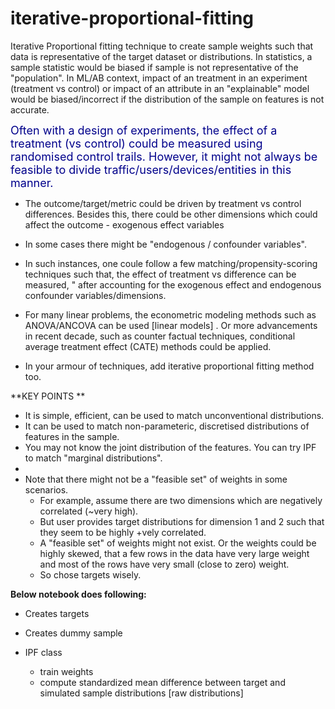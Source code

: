 # iterative-proportional-fitting
Iterative Proportional fitting technique to create sample weights such that data is representative of the target dataset or distributions. In statistics, a sample statistic would be biased if sample is not representative of the "population". In ML/AB context, impact of an treatment in an experiment (treatment vs control) or impact of an attribute in an "explainable" model would be biased/incorrect if the distribution of the sample on features is not accurate.


<font color='darkblue' size=4> Often with a design of experiments, the effect of a treatment (vs control) could be measured using randomised control trails. However, it might not always be feasible to divide traffic/users/devices/entities in this manner.  </font>

* The outcome/target/metric could be driven by treatment vs control differences. Besides this, there could be other dimensions which could affect the outcome - exogenous effect variables


* In some cases there might be "endogenous / confounder variables". 


* In such instances, one coule follow a few matching/propensity-scoring techniques such that, the effect of treatment vs difference can be measured, " after accounting for the exogenous effect and endogenous confounder variables/dimensions.


* For many linear problems, the econometric modeling methods such as ANOVA/ANCOVA can be used [linear models] . Or more advancements in recent decade, such as counter factual techniques, conditional average treatment effect (CATE) methods could be applied. 


* In your armour of techniques, add iterative proportional fitting method too. 





**KEY POINTS **
- It is simple, efficient, can be used to match unconventional distributions. 
- It can be used to match non-parameteric, discretised distributions of features in the sample. 
- You may not know the joint distribution of the features. You can try IPF to match "marginal distributions". 
- 
- Note that there might not be a "feasible set" of weights in some scenarios. 
    - For example, assume there are two dimensions which are negatively correlated (~very high). 
    - But user provides target distributions for dimension 1 and 2 such that they seem to be highly +vely correlated.
    - A "feasible set" of weights might not exist. Or the weights could be highly skewed, that a few rows in the data have very large weight and most of the rows have very small (close to zero) weight. 
    - So chose targets wisely. 


**Below notebook does following:**

* Creates targets
* Creates dummy sample

* IPF class
   - train weights 
   - compute standardized mean difference between target and simulated sample distributions [raw distributions]
